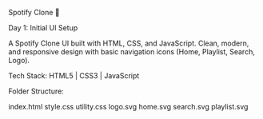 Spotify Clone 🎵

Day 1: Initial UI Setup

A Spotify Clone UI built with HTML, CSS, and JavaScript. Clean, modern, and responsive design with basic navigation icons (Home, Playlist, Search, Logo).

Tech Stack: HTML5 | CSS3 | JavaScript

Folder Structure:

index.html
style.css
utility.css
logo.svg
home.svg
search.svg
playlist.svg

